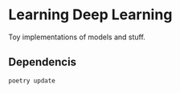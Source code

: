 # Learning Deep Learning

Toy implementations of models and stuff.

## Dependencis

```bash
poetry update
```

